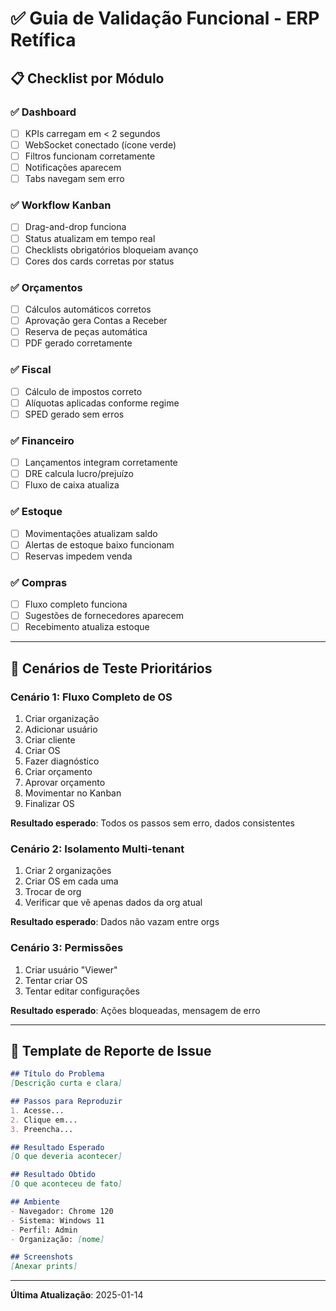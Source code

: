 # ✅ Guia de Validação Funcional - ERP Retífica

## 📋 Checklist por Módulo

### ✅ Dashboard
- [ ] KPIs carregam em < 2 segundos
- [ ] WebSocket conectado (ícone verde)
- [ ] Filtros funcionam corretamente
- [ ] Notificações aparecem
- [ ] Tabs navegam sem erro

### ✅ Workflow Kanban
- [ ] Drag-and-drop funciona
- [ ] Status atualizam em tempo real
- [ ] Checklists obrigatórios bloqueiam avanço
- [ ] Cores dos cards corretas por status

### ✅ Orçamentos
- [ ] Cálculos automáticos corretos
- [ ] Aprovação gera Contas a Receber
- [ ] Reserva de peças automática
- [ ] PDF gerado corretamente

### ✅ Fiscal
- [ ] Cálculo de impostos correto
- [ ] Alíquotas aplicadas conforme regime
- [ ] SPED gerado sem erros

### ✅ Financeiro
- [ ] Lançamentos integram corretamente
- [ ] DRE calcula lucro/prejuízo
- [ ] Fluxo de caixa atualiza

### ✅ Estoque
- [ ] Movimentações atualizam saldo
- [ ] Alertas de estoque baixo funcionam
- [ ] Reservas impedem venda

### ✅ Compras
- [ ] Fluxo completo funciona
- [ ] Sugestões de fornecedores aparecem
- [ ] Recebimento atualiza estoque

---

## 🎯 Cenários de Teste Prioritários

### Cenário 1: Fluxo Completo de OS
1. Criar organização
2. Adicionar usuário
3. Criar cliente
4. Criar OS
5. Fazer diagnóstico
6. Criar orçamento
7. Aprovar orçamento
8. Movimentar no Kanban
9. Finalizar OS

**Resultado esperado**: Todos os passos sem erro, dados consistentes

### Cenário 2: Isolamento Multi-tenant
1. Criar 2 organizações
2. Criar OS em cada uma
3. Trocar de org
4. Verificar que vê apenas dados da org atual

**Resultado esperado**: Dados não vazam entre orgs

### Cenário 3: Permissões
1. Criar usuário "Viewer"
2. Tentar criar OS
3. Tentar editar configurações

**Resultado esperado**: Ações bloqueadas, mensagem de erro

---

## 📝 Template de Reporte de Issue

```markdown
## Título do Problema
[Descrição curta e clara]

## Passos para Reproduzir
1. Acesse...
2. Clique em...
3. Preencha...

## Resultado Esperado
[O que deveria acontecer]

## Resultado Obtido
[O que aconteceu de fato]

## Ambiente
- Navegador: Chrome 120
- Sistema: Windows 11
- Perfil: Admin
- Organização: [nome]

## Screenshots
[Anexar prints]
```

---

**Última Atualização**: 2025-01-14
